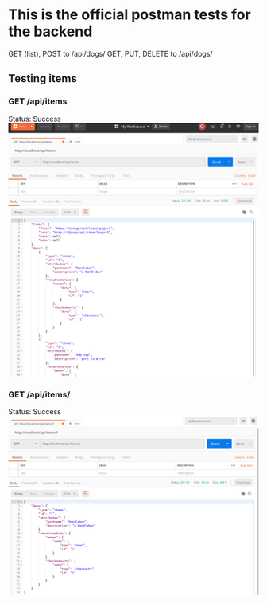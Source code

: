 # This is the official postman tests for the backend

GET (list), POST to /api/dogs/
GET, PUT, DELETE to /api/dogs/<id>

## Testing items

### GET /api/items
Status: Success
![](images/items_get.png)


### GET /api/items/<id>
Status: Success
![](images/items_get_by_id.png)
